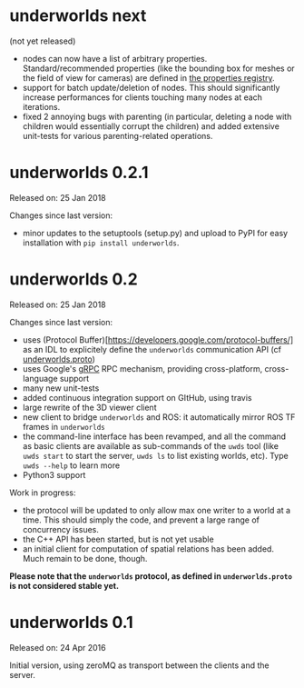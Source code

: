 underworlds next
================

(not yet released)

- nodes can now have a list of arbitrary properties. Standard/recommended
  properties (like the bounding box for meshes or the field of view for cameras)
  are defined in [the properties registry](doc/properties-registry.rst).
- support for batch update/deletion of nodes. This should significantly increase
  performances for clients touching many nodes at each iterations.
- fixed 2 annoying bugs with parenting (in particular, deleting a node with
  children would essentially corrupt the children) and added extensive
  unit-tests for various parenting-related operations.

underworlds 0.2.1
=================

Released on: 25 Jan 2018

Changes since last version:

- minor updates to the setuptools (setup.py) and upload to PyPI for
  easy installation with `pip install underworlds`.

underworlds 0.2
===============

Released on: 25 Jan 2018

Changes since last version:

- uses (Protocol Buffer)[https://developers.google.com/protocol-buffers/] as an
  IDL to explicitely define the `underworlds` communication API (cf
  [underworlds.proto](underworlds.proto))
- uses Google's [gRPC](https://grpc.io/) RPC mechanism, providing
  cross-platform, cross-language support
- many new unit-tests
- added continuous integration support on GItHub, using travis
- large rewrite of the 3D viewer client
- new client to bridge `underworlds` and ROS: it automatically mirror ROS TF
  frames in `underworlds`
- the command-line interface has been revamped, and all the command as basic
  clients are available as sub-commands of the `uwds` tool (like `uwds start` to
  start the server, `uwds ls` to list existing worlds, etc). Type `uwds --help`
  to learn more
- Python3 support

Work in progress:

- the protocol will be updated to only allow max one writer to a world at a
  time. This should simply the code, and prevent a large range of concurrency issues.
- the C++ API has been started, but is not yet usable
- an initial client for computation of spatial relations has been added. Much
  remain to be done, though.

**Please note that the `underworlds` protocol, as defined in `underworlds.proto`
is not considered stable yet.**

underworlds 0.1
===============

Released on: 24 Apr 2016

Initial version, using zeroMQ as transport between the clients and the server.


